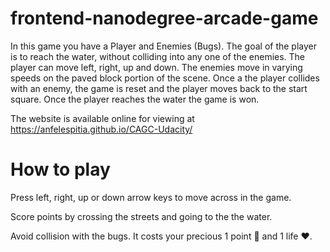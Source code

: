 frontend-nanodegree-arcade-game
===============================


In this game you have a Player and Enemies (Bugs). The goal of the player is to reach the water, without colliding into any one of the enemies. The player can move left, right, up and down. The enemies move in varying speeds on the paved block portion of the scene. Once a the player collides with an enemy, the game is reset and the player moves back to the start square. Once the player reaches the water the game is won.

The website is available online for viewing at https://anfelespitia.github.io/CAGC-Udacity/



How to play
===============================
Press left, right, up or down arrow keys to move across in the game.

Score points by crossing the streets and going to the the water.

Avoid collision with the bugs. It costs your precious 1 point 💎 and 1 life ❤.
